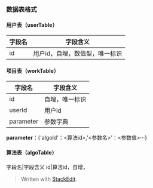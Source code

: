 
### 数据表格式
#### 用户表（userTable）
字段名|字段含义
-|--
id|用户id，自增，数值型，唯一标识


#### 项目表（workTable）
字段名|字段含义
-|-
id|自增，唯一标识
userId|用户id
parameter|参数字典
**parameter**：{'algoId'：<算法id>,'<参数名>'：<参数值>···}
#### 算法表（algoTable）
字段名|字段含义
id|算法id，自增，



> Written with [StackEdit](https://stackedit.io/).
<!--stackedit_data:
eyJoaXN0b3J5IjpbLTE1NzAwNDM4MzEsMTc4Mjg4NzQ3OF19
-->